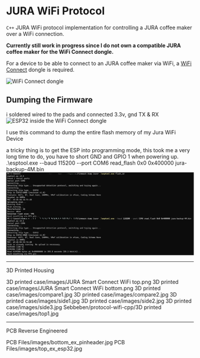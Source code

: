 # JURA WiFi Protocol
`C++` JURA WiFi protocol implementation for controlling a JURA coffee maker over a WiFi connection.

**Currently still work in progress since I do not own a compatible JURA coffee maker for the WiFi Connect dongle.**

For a device to be able to connect to an JURA coffee maker via WiFi, a [WiFi Connect](https://uk.jura.com/en/homeproducts/accessories/WiFi-Connect-24160) dongle is required.

![WiFi Connect dongle](ressources/images/wifi_dongle_case.png)

## Dumping the Firmware
i soldered wired to the pads and connected 3.3v, gnd TX & RX
![ESP32 inside the WiFi Connect dongle](ressources/images/jura_wiring.png)

I use this command to dump the entire flash memory of my Jura WiFi Device

a tricky thing is to get the ESP into programming mode, this took me a very long time to do, you have to short GND and GPIO 1 when powering up.
.\esptool.exe --baud 115200 --port COM6 read_flash 0x0 0x400000 jura-backup-4M.bin
![Dumping Firmware](ressources/images/Firmwaredump_sucessfull.png)

---------------------------------------------------------

3D Printed Housing

3D printed case/images/JURA Smart Connect WiFi top.png
3D printed case/images/JURA Smart Connect WiFi bottom.png
3D printed case/images/compare1.jpg
3D printed case/images/compare2.jpg
3D printed case/images/side1.jpg
3D printed case/images/side2.jpg
3D printed case/images/side3.jpg
Sebbeben/protocol-wifi-cpp/3D printed case/images/top1.jpg

---------------------------------------------------------

PCB Reverse Engineered

PCB Files/images/bottom_ex_pinheader.jpg
PCB Files/images/top_ex_esp32.jpg